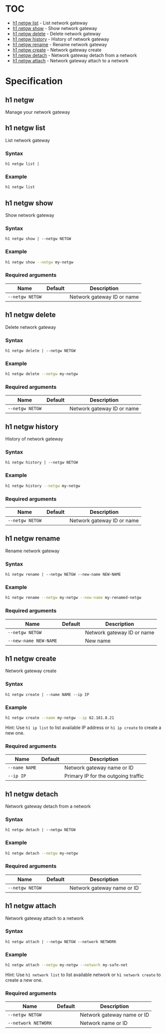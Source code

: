 # TOC

  * [h1 netgw list](#h1-netgw-list) - List network gateway
  * [h1 netgw show](#h1-netgw-show) - Show network gateway
  * [h1 netgw delete](#h1-netgw-delete) - Delete network gateway
  * [h1 netgw history](#h1-netgw-history) - History of network gateway
  * [h1 netgw rename](#h1-netgw-rename) - Rename network gateway
  * [h1 netgw create](#h1-netgw-create) - Network gateway create
  * [h1 netgw detach](#h1-netgw-detach) - Network gateway detach from a network
  * [h1 netgw attach](#h1-netgw-attach) - Network gateway attach to a network


# Specification

## h1 netgw

Manage your network gateway

## h1 netgw list

List network gateway

### Syntax

```h1 netgw list | ```

### Example

```bash
h1 netgw list
```

## h1 netgw show

Show network gateway

### Syntax

```h1 netgw show | --netgw NETGW```

### Example

```bash
h1 netgw show --netgw my-netgw
```

### Required arguments

| Name | Default | Description |
| ---- | ------- | ----------- |
| ```--netgw NETGW``` |  | Network gateway ID or name |

## h1 netgw delete

Delete network gateway

### Syntax

```h1 netgw delete | --netgw NETGW```

### Example

```bash
h1 netgw delete --netgw my-netgw
```

### Required arguments

| Name | Default | Description |
| ---- | ------- | ----------- |
| ```--netgw NETGW``` |  | Network gateway ID or name |

## h1 netgw history

History of network gateway

### Syntax

```h1 netgw history | --netgw NETGW```

### Example

```bash
h1 netgw history --netgw my-netgw
```

### Required arguments

| Name | Default | Description |
| ---- | ------- | ----------- |
| ```--netgw NETGW``` |  | Network gateway ID or name |

## h1 netgw rename

Rename network gateway

### Syntax

```h1 netgw rename | --netgw NETGW --new-name NEW-NAME```

### Example

```bash
h1 netgw rename --netgw my-netgw --new-name my-renamed-netgw
```

### Required arguments

| Name | Default | Description |
| ---- | ------- | ----------- |
| ```--netgw NETGW``` |  | Network gateway ID or name |
| ```--new-name NEW-NAME``` |  | New name |

## h1 netgw create

Network gateway create

### Syntax

```h1 netgw create | --name NAME --ip IP```

### Example

```bash
h1 netgw create --name my-netgw --ip 62.181.8.21
```

Hint: Use ```h1 ip list``` to list available IP address or ```h1 ip create``` to create a new one.

### Required arguments

| Name | Default | Description |
| ---- | ------- | ----------- |
| ```--name NAME``` |  | Network gateway name or ID |
| ```--ip IP``` |  | Primary IP for the outgoing traffic |

## h1 netgw detach

Network gateway detach from a network

### Syntax

```h1 netgw detach | --netgw NETGW```

### Example

```bash
h1 netgw detach --netgw my-netgw
```

### Required arguments

| Name | Default | Description |
| ---- | ------- | ----------- |
| ```--netgw NETGW``` |  | Network gateway name or ID |

## h1 netgw attach

Network gateway attach to a network

### Syntax

```h1 netgw attach | --netgw NETGW --network NETWORK```

### Example

```bash
h1 netgw attach --netgw my-netgw --network my-safe-net
```

Hint: Use ```h1 network list``` to list available network or ```h1 network create``` to create a new one.

### Required arguments

| Name | Default | Description |
| ---- | ------- | ----------- |
| ```--netgw NETGW``` |  | Network gateway name or ID |
| ```--network NETWORK``` |  | Network name or ID |

